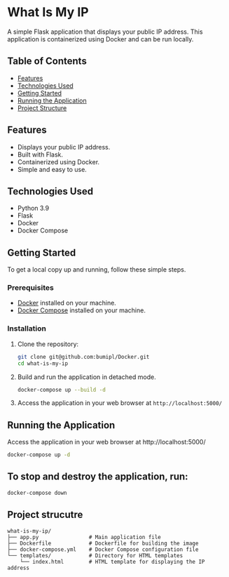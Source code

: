 # What Is My IP

A simple Flask application that displays your public IP address. This application is containerized using Docker and can be run locally.

## Table of Contents

- [Features](#features)
- [Technologies Used](#technologies-used)
- [Getting Started](#getting-started)
- [Running the Application](#running-the-application)
- [Project Structure](#project-structure)

## Features

- Displays your public IP address.
- Built with Flask.
- Containerized using Docker.
- Simple and easy to use.

## Technologies Used

- Python 3.9
- Flask
- Docker
- Docker Compose

## Getting Started

To get a local copy up and running, follow these simple steps.

### Prerequisites

- [Docker](https://www.docker.com/get-started) installed on your machine.
- [Docker Compose](https://docs.docker.com/compose/install/) installed on your machine.

### Installation

1. Clone the repository:

   ```bash
   git clone git@github.com:bumipl/Docker.git
   cd what-is-my-ip
   ```

2. Build and run the application in detached mode.
    
   ```bash
   docker-compose up --build -d
   ```

3.  Access the application in your web browser at `http://localhost:5000/`  

## Running the Application
Access the application in your web browser at http://localhost:5000/

```bash
docker-compose up -d
```

## To stop and destroy the application, run:

```bash
docker-compose down
```

## Project strucutre

```
what-is-my-ip/
├── app.py                # Main application file
├── Dockerfile            # Dockerfile for building the image
├── docker-compose.yml    # Docker Compose configuration file
└── templates/            # Directory for HTML templates
    └── index.html        # HTML template for displaying the IP address
```


